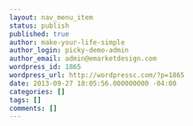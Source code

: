 ```yaml
---
layout: nav_menu_item
status: publish
published: true
author: make-your-life-simple
author_login: picky-demo-admin
author_email: admin@emarketdesign.com
wordpress_id: 1865
wordpress_url: http://wordpressc.com/?p=1865
date: 2013-09-27 18:05:56.000000000 -04:00
categories: []
tags: []
comments: []
---
```

 
